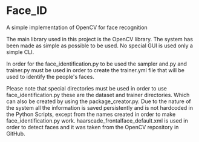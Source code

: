 # Face_ID
A simple implementation of OpenCV for face recognition


The main library used in this project is the OpenCV library.
The system has been made as simple as possible to be used.
No special GUI is used only a simple CLI.

In order for the face_identification.py to be used the sampler and.py
and trainer.py must be used in order to create the trainer.yml file
that will be used to identify the people's faces.

Please note that special directories must be used in order to use face_identification.py
these are the dataset and trainer directories. Which can also be created by using the
package_creator.py. Due to the nature of the system all the information is saved persistently
and is not hardcoded in the Python Scripts, except from the names created in order to make
face_identification.py work. haarscade_frontalface_default.xml is used in order to detect faces
and it was taken from the OpenCV repository in GitHub.
